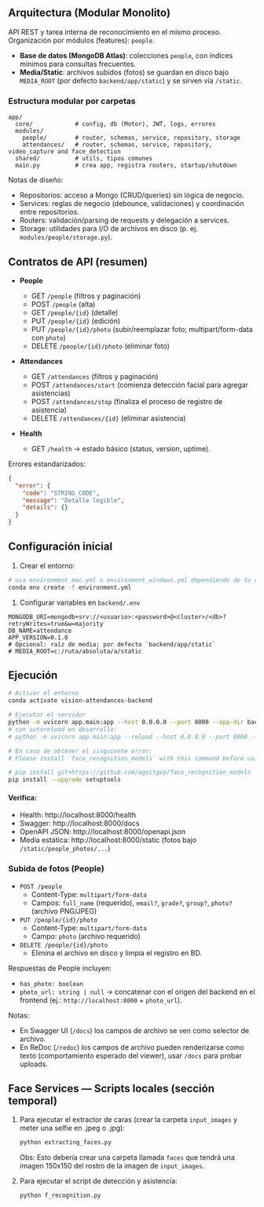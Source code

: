 
## Arquitectura (Modular Monolito)

API REST y tarea interna de reconocimiento en el mismo proceso. Organización por módulos (features): `people`.

- **Base de datos (MongoDB Atlas)**: colecciones `people`, con índices mínimos para consultas frecuentes.
 - **Media/Static**: archivos subidos (fotos) se guardan en disco bajo `MEDIA_ROOT` (por defecto `backend/app/static`) y se sirven vía `/static`.

### Estructura modular por carpetas

```
app/
  core/            # config, db (Motor), JWT, logs, errores
  modules/
    people/        # router, schemas, service, repository, storage
    attendances/   # router, schemas, service, repository, video_capture and face_detection
  shared/          # utils, tipos comunes
  main.py          # crea app, registra routers, startup/shutdown
```

Notas de diseño:

- Repositorios: acceso a Mongo (CRUD/queries) sin lógica de negocio.
- Services: reglas de negocio (debounce, validaciones) y coordinación entre repositorios.
- Routers: validación/parsing de requests y delegación a services.
- Storage: utilidades para I/O de archivos en disco (p. ej. `modules/people/storage.py`).

## Contratos de API (resumen)

- **People**

  - GET `/people` (filtros y paginación)
  - POST `/people` (alta)
  - GET `/people/{id}` (detalle)
  - PUT `/people/{id}` (edición)
  - PUT `/people/{id}/photo` (subir/reemplazar foto; multipart/form-data con `photo`)
  - DELETE `/people/{id}/photo` (eliminar foto)

- **Attendances**

  - GET `/attendances` (filtros y paginación)
  - POST `/attendances/start` (comienza detección facial para agregar asistencias)
  - POST `/attendances/stop` (finaliza el proceso de registro de asistencia)
  - DELETE `/attendances/{id}` (eliminar asistencia)

- **Health**
  - GET `/health` → estado básico (status, version, uptime).

Errores estandarizados:

```json
{
  "error": {
    "code": "STRING_CODE",
    "message": "Detalle legible",
    "details": {}
  }
}
```

## Configuración inicial

1. Crear el entorno:
  ```bash
  # usa environment_mac.yml o environment_windows.yml dependiendo de tu sistema
  conda env create -f environment.yml
  ```

1. Configurar variables en `backend/.env`
  ```env
  MONGODB_URI=mongodb+srv://<usuario>:<password>@<cluster>/<db>?retryWrites=true&w=majority
  DB_NAME=attendance
  APP_VERSION=0.1.0
  # Opcional: raíz de media; por defecto `backend/app/static`
  # MEDIA_ROOT=c:/ruta/absoluta/a/static
  ```

## Ejecución

```bash
# Activar el entorno
conda activate vision-attendances-backend

# Ejecutar el servidor
python -m uvicorn app.main:app --host 0.0.0.0 --port 8000 --app-dir backend
# con autoreload en desarrollo:
# python -m uvicorn app.main:app --reload --host 0.0.0.0 --port 8000 --app-dir backend

# En caso de obtener el sisguiente error:
# Please install `face_recognition_models` with this command before using # `face_recognition`:

# pip install git+https://github.com/ageitgey/face_recognition_models
pip install --upgrade setuptools
```

#### Verifica:
- Health: http://localhost:8000/health
- Swagger: http://localhost:8000/docs
- OpenAPI JSON: http://localhost:8000/openapi.json
- Media estática: http://localhost:8000/static (fotos bajo `/static/people_photos/...`)

### Subida de fotos (People)

- `POST /people`
  - Content-Type: `multipart/form-data`
  - Campos: `full_name` (requerido), `email?`, `grade?`, `group?`, `photo?` (archivo PNG/JPEG)
- `PUT /people/{id}/photo`
  - Content-Type: `multipart/form-data`
  - Campo: `photo` (archivo requerido)
- `DELETE /people/{id}/photo`
  - Elimina el archivo en disco y limpia el registro en BD.

Respuestas de People incluyen:
- `has_photo: boolean`
- `photo_url: string | null` → concatenar con el origen del backend en el frontend (ej.: `http://localhost:8000` + `photo_url`).

Notas:
- En Swagger UI (`/docs`) los campos de archivo se ven como selector de archivo.
- En ReDoc (`/redoc`) los campos de archivo pueden renderizarse como texto (comportamiento esperado del viewer), usar `/docs` para probar uploads.

## Face Services — Scripts locales (sección temporal)

1. Para ejecutar el extractor de caras (crear la carpeta `input_images` y meter una selfie en .jpeg o .jpg):
    ```bash
    python extracting_faces.py
    ```
    Obs: Esto debería crear una carpeta llamada `faces` que tendrá una imagen 150x150 del rostro de la imagen de `input_images`.

1. Para ejecutar el script de detección y asistencia:
    ```bash
    python f_recognition.py
    ```

